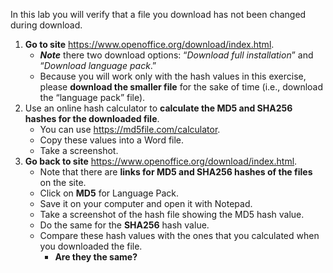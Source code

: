 In this lab you will verify that a file you download has not been changed during download.

1. **Go to site** https://www.openoffice.org/download/index.html. 
   - ***Note*** there two download options: “*Download full installation*” and “*Download language pack*.”
   - Because you will work only with the hash values in this exercise, please **download the smaller file** for the sake of time (i.e., download the “language pack” file).
2. Use an online hash calculator to **calculate the MD5 and SHA256 hashes for the downloaded file**. 
   - You can use https://md5file.com/calculator. 
   - Copy these values into a Word file.
   - Take a screenshot. 
3. **Go back to site** https://www.openoffice.org/download/index.html. 
   - Note that there are **links for MD5 and SHA256 hashes of the files** on the site.  
   - Click on **MD5** for Language Pack. 
   - Save it on your computer and open it with Notepad. 
   - Take a screenshot of the hash file showing the MD5 hash value.
   - Do the same for the **SHA256** hash value.
   - Compare these hash values with the ones that you calculated when you downloaded the file.
     - **Are they the same?**
